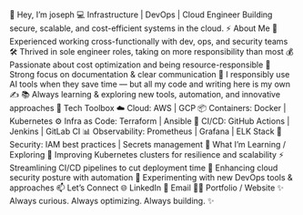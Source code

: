 👋 Hey, I’m joseph
💻 Infrastructure | DevOps | Cloud Engineer
Building secure, scalable, and cost-efficient systems in the cloud.
⚡ About Me
🤝 Experienced working cross-functionally with dev, ops, and security teams
🛠️ Thrived in sole engineer roles, taking on more responsibility than most
💰 Passionate about cost optimization and being resource-responsible
📝 Strong focus on documentation & clear communication
🤖 I responsibly use AI tools when they save time — but all my code and writing here is my own ✍️
📚 Always learning & exploring new tools, automation, and innovative approaches
🔧 Tech Toolbox
☁️ Cloud: AWS | GCP
📦 Containers: Docker | Kubernetes
⚙️ Infra as Code: Terraform | Ansible
🚀 CI/CD: GitHub Actions | Jenkins | GitLab CI
📊 Observability: Prometheus | Grafana | ELK Stack
🔐 Security: IAM best practices | Secrets management
🌱 What I’m Learning / Exploring
🔄 Improving Kubernetes clusters for resilience and scalability
⚡ Streamlining CI/CD pipelines to cut deployment time
🔎 Enhancing cloud security posture with automation
🤔 Experimenting with new DevOps tools & approaches
📫 Let’s Connect
🌐 LinkedIn
📧 Email
🧑‍💻 Portfolio / Website
✨ Always curious. Always optimizing. Always building. ✨
